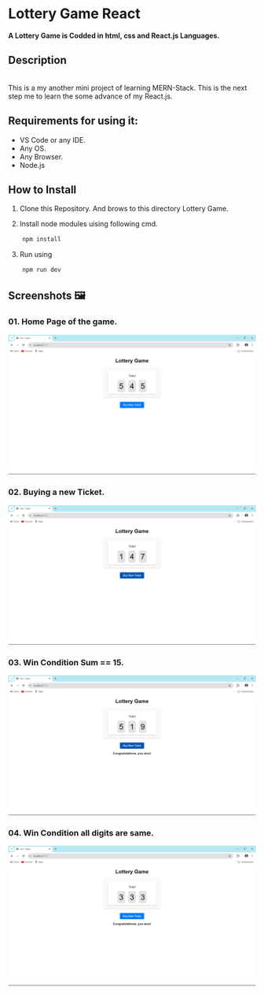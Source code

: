 # Lottery Game React

**A Lottery Game is Codded in html, css and React.js Languages.**

## Description

<br>
This is a my another mini project of learning MERN-Stack. This is the next step me to learn the some advance of my React.js.

## Requirements for using it:

- VS Code or any IDE.
- Any OS.
- Any Browser.
- Node.js

## How to Install

1. Clone this Repository. And brows to this directory Lottery Game.

2. Install node modules uising following cmd.

```bash
    npm install
```

3. Run using

```bash
    npm run dev
```

## Screenshots 🖼️

### 01. Home Page of the game.

![Screenshot 1](<Images/Screenshot (63).png>)

### 02. Buying a new Ticket.

![Screenshot 2](<Images/Screenshot (64).png>)

### 03. Win Condition Sum == 15.

![Screenshot 3](<Images/Screenshot (65).png>)

### 04. Win Condition all digits are same.

![Screenshot 4](<Images/Screenshot (66).png>)
